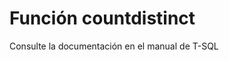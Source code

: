 ﻿---
FunctionName: "countdistinct"
FunctionType: "Crono"
Autogenerated: true
---

# Función  countdistinct

Consulte la documentación en el manual de T-SQL
